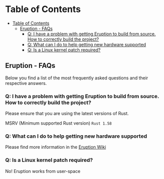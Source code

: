 # Table of Contents

- [Table of Contents](#table-of-contents)
  - [Eruption - FAQs](#eruption---faqs)
    - [Q: I have a problem with getting Eruption to build from source. How to correctly build the project?](#q-i-have-a-problem-with-getting-eruption-to-build-from-source-how-to-correctly-build-the-project)
    - [Q: What can I do to help getting new hardware supported](#q-what-can-i-do-to-help-getting-new-hardware-supported)
    - [Q: Is a Linux kernel patch required?](#q-is-a-linux-kernel-patch-required)

## Eruption - FAQs

Below you find a list of the most frequently asked questions and their respective answers.

### Q: I have a problem with getting Eruption to build from source. How to correctly build the project?

Please ensure that you are using the latest versions of Rust.

MSRV (Minimum supported Rust version) `Rust 1.58`

### Q: What can I do to help getting new hardware supported

Please find more information in the [Eruption Wiki](https://github.com/X3n0m0rph59/eruption/wiki)

### Q: Is a Linux kernel patch required?

No! Eruption works from user-space
